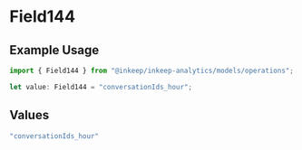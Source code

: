 # Field144

## Example Usage

```typescript
import { Field144 } from "@inkeep/inkeep-analytics/models/operations";

let value: Field144 = "conversationIds_hour";
```

## Values

```typescript
"conversationIds_hour"
```